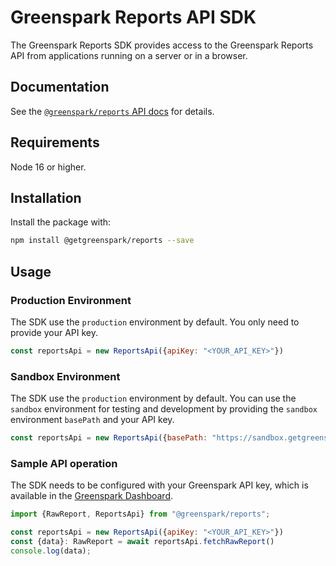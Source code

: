 # Greenspark Reports API SDK
The Greenspark Reports SDK provides access to the Greenspark Reports API from
applications running on a server or in a browser.

## Documentation
See the [`@greenspark/reports` API docs](https://greenspark.readme.io/reference/introduction) for details.

## Requirements

Node 16 or higher.

## Installation

Install the package with:

```sh
npm install @getgreenspark/reports --save
```

## Usage

### Production Environment
The SDK use the `production` environment by default. You only need to provide your API key.
```js
const reportsApi = new ReportsApi({apiKey: "<YOUR_API_KEY>"})
```

### Sandbox Environment
The SDK use the `production` environment by default. You can use the `sandbox` environment for testing and development by providing the `sandbox` environment `basePath` and your API key.
```js
const reportsApi = new ReportsApi({basePath: "https://sandbox.getgreenspark.com", apiKey: "<YOUR_API_KEY>"})
```

### Sample API operation

The SDK needs to be configured with your Greenspark API key, which is
available in the [Greenspark Dashboard](https://app.getgreenspark.com/account).

```js
import {RawReport, ReportsApi} from "@greenspark/reports";

const reportsApi = new ReportsApi({apiKey: "<YOUR_API_KEY>"})
const {data}: RawReport = await reportsApi.fetchRawReport()
console.log(data);
```
